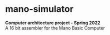# mano-simulator
<b>Computer architecture project - Spring 2022</b>  <br />
A 16 bit assembler for the Mano Basic Computer  <br />

